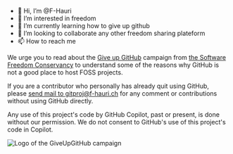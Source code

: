 - 👋 Hi, I’m @F-Hauri
- 👀 I’m interested in freedom
- 🌱 I’m currently learning how to give up github
- 💞️ I’m looking to collaborate any other freedom sharing plateform
- 📫 How to reach me 


We urge you to read about the [Give up GitHub](https://GiveUpGitHub.org)
campaign from [the Software Freedom Conservancy](https://sfconservancy.org) to
understand some of the reasons why GitHub is not a good place to host FOSS
projects.

If you are a contributor who personally has already quit using GitHub, please
[send mail to gitproj@f-hauri.ch](mailto://gitproj@f-hauri.ch) for any comment
or contributions without using GitHub directly.

Any use of this project's code by GitHub Copilot, past or present, is done
without our permission.  We do not consent to GitHub's use of this project's
code in Copilot.

![Logo of the GiveUpGitHub campaign](https://sfconservancy.org/img/GiveUpGitHub.png)


<!---
F-Hauri/F-Hauri is a ✨ special ✨ repository because its `README.md` (this file) appears on your GitHub profile.
You can click the Preview link to take a look at your changes.
--->
